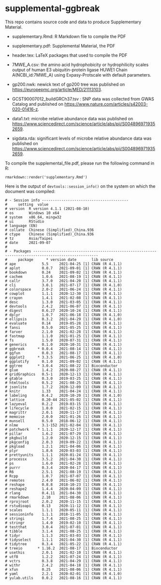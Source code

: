 # supplemental-ggbreak
This repo contains source code and data to produce Supplementary Material.

+ supplementary.Rmd: R Markdown file to compile the PDF

+ supplementary.pdf: Supplemental Material, the PDF

+ header.tex: LaTeX packages that used to compile the PDF

+ 7MWE_A.csv: the amino acid hydrophobicity or hydrophilicity scales output of human E3 ubiquitin-protein ligase HUWE1 Chain A(NCBI_id:7MWE_A) using Expasy-Protscale with default parameters.

+ gp200.nwk: newick text of gp200 tree was published on https://europepmc.org/article/MED/21113103.

+ GCST90007012_buildGRCh37.tsv : SNP data was collected from GWAS Catalog and published on https://www.nature.com/articles/s42003-020-01416-z.

+ data1.txt: microbe relative abundance data was published on https://www.sciencedirect.com/science/article/abs/pii/S0048969719352659.

+ sigdata.rda: significant levels of microbe relative abundance data was published on https://www.sciencedirect.com/science/article/abs/pii/S0048969719352659.

To compile the supplemental_file.pdf, please run the following command in R:

```
rmarkdown::render('supplementary.Rmd')
```
Here is the output of `devtools::session_info()` on the system on which the document was compiled:
```
# - Session info ----------------------------------------
#     setting  value
# version  R version 4.1.1 (2021-08-10)
# os       Windows 10 x64
# system   x86_64, mingw32
# ui       RStudio
# language (EN)
# collate  Chinese (Simplified)_China.936
# ctype    Chinese (Simplified)_China.936
# tz       Asia/Taipei
# date     2021-09-07
# 
# - Packages ----------------------------------------------------------------------------------------------------
#     package      * version date       lib source
# ape            5.5     2021-04-25 [1] CRAN (R 4.1.1)
# aplot          0.0.7   2021-09-01 [1] CRAN (R 4.1.1)
# bookdown       0.24    2021-09-02 [1] CRAN (R 4.1.1)
# cachem         1.0.6   2021-08-19 [1] CRAN (R 4.1.1)
# callr          3.7.0   2021-04-20 [1] CRAN (R 4.1.1)
# cli            3.0.1   2021-07-17 [1] CRAN (R 4.1.0)
# colorspace     2.0-2   2021-06-24 [1] CRAN (R 4.1.1)
# cowplot        1.1.1   2020-12-30 [1] CRAN (R 4.1.1)
# crayon         1.4.1   2021-02-08 [1] CRAN (R 4.1.1)
# desc           1.3.0   2021-03-05 [1] CRAN (R 4.1.1)
# devtools       2.4.2   2021-06-07 [1] CRAN (R 4.1.1)
# digest         0.6.27  2020-10-24 [1] CRAN (R 4.1.1)
# dplyr          1.0.7   2021-06-18 [1] CRAN (R 4.1.0)
# ellipsis       0.3.2   2021-04-29 [1] CRAN (R 4.1.0)
# evaluate       0.14    2019-05-28 [1] CRAN (R 4.1.1)
# fansi          0.5.0   2021-05-25 [1] CRAN (R 4.1.1)
# farver         2.1.0   2021-02-28 [1] CRAN (R 4.1.1)
# fastmap        1.1.0   2021-01-25 [1] CRAN (R 4.1.1)
# fs             1.5.0   2020-07-31 [1] CRAN (R 4.1.1)
# generics       0.1.0   2020-10-31 [1] CRAN (R 4.1.1)
# ggbreak      * 0.0.4   2021-08-14 [1] CRAN (R 4.1.1)
# ggfun          0.0.3   2021-08-17 [1] CRAN (R 4.1.1)
# ggplot2      * 3.3.5   2021-06-25 [1] CRAN (R 4.1.0)
# ggplotify      0.1.0   2021-09-02 [1] CRAN (R 4.1.1)
# ggtree       * 3.0.4   2021-08-22 [1] Bioconductor
# glue           1.4.2   2020-08-27 [1] CRAN (R 4.1.1)
# gridGraphics   0.5-1   2020-12-13 [1] CRAN (R 4.1.1)
# gtable         0.3.0   2019-03-25 [1] CRAN (R 4.1.1)
# htmltools      0.5.2   2021-08-25 [1] CRAN (R 4.1.1)
# jsonlite       1.7.2   2020-12-09 [1] CRAN (R 4.1.1)
# knitr          1.33    2021-04-24 [1] CRAN (R 4.1.1)
# labeling       0.4.2   2020-10-20 [1] CRAN (R 4.1.0)
# lattice        0.20-44 2021-05-02 [1] CRAN (R 4.1.1)
# lazyeval       0.2.2   2019-03-15 [1] CRAN (R 4.1.1)
# lifecycle      1.0.0   2021-02-15 [1] CRAN (R 4.1.1)
# magrittr       2.0.1   2020-11-17 [1] CRAN (R 4.1.1)
# memoise        2.0.0   2021-01-26 [1] CRAN (R 4.1.1)
# munsell        0.5.0   2018-06-12 [1] CRAN (R 4.1.1)
# nlme           3.1-152 2021-02-04 [1] CRAN (R 4.1.1)
# patchwork    * 1.1.1   2020-12-17 [1] CRAN (R 4.1.1)
# pillar         1.6.2   2021-07-29 [1] CRAN (R 4.1.1)
# pkgbuild       1.2.0   2020-12-15 [1] CRAN (R 4.1.1)
# pkgconfig      2.0.3   2019-09-22 [1] CRAN (R 4.1.1)
# pkgload        1.2.1   2021-04-06 [1] CRAN (R 4.1.1)
# plyr           1.8.6   2020-03-03 [1] CRAN (R 4.1.1)
# prettyunits    1.1.1   2020-01-24 [1] CRAN (R 4.1.1)
# processx       3.5.2   2021-04-30 [1] CRAN (R 4.1.1)
# ps             1.6.0   2021-02-28 [1] CRAN (R 4.1.1)
# purrr          0.3.4   2020-04-17 [1] CRAN (R 4.1.1)
# R6             2.5.1   2021-08-19 [1] CRAN (R 4.1.1)
# Rcpp           1.0.7   2021-07-07 [1] CRAN (R 4.1.1)
# remotes        2.4.0   2021-06-02 [1] CRAN (R 4.1.1)
# reshape        0.8.8   2018-10-23 [1] CRAN (R 4.1.1)
# reshape2       1.4.4   2020-04-09 [1] CRAN (R 4.1.1)
# rlang          0.4.11  2021-04-30 [1] CRAN (R 4.1.1)
# rmarkdown      2.10    2021-08-06 [1] CRAN (R 4.1.1)
# rprojroot      2.0.2   2020-11-15 [1] CRAN (R 4.1.1)
# rstudioapi     0.13    2020-11-12 [1] CRAN (R 4.1.1)
# scales         1.1.1   2020-05-11 [1] CRAN (R 4.1.1)
# sessioninfo    1.1.1   2018-11-05 [1] CRAN (R 4.1.1)
# stringi        1.7.4   2021-08-25 [1] CRAN (R 4.1.1)
# stringr        1.4.0   2019-02-10 [1] CRAN (R 4.1.1)
# testthat       3.0.4   2021-07-01 [1] CRAN (R 4.1.1)
# tibble         3.1.4   2021-08-25 [1] CRAN (R 4.1.1)
# tidyr          1.1.3   2021-03-03 [1] CRAN (R 4.1.1)
# tidyselect     1.1.1   2021-04-30 [1] CRAN (R 4.1.1)
# tidytree       0.3.4   2021-05-22 [1] CRAN (R 4.1.1)
# treeio       * 1.16.2  2021-08-17 [1] Bioconductor
# usethis        2.0.1   2021-02-10 [1] CRAN (R 4.1.1)
# utf8           1.2.2   2021-07-24 [1] CRAN (R 4.1.1)
# vctrs          0.3.8   2021-04-29 [1] CRAN (R 4.1.1)
# withr          2.4.2   2021-04-18 [1] CRAN (R 4.1.1)
# xfun           0.25    2021-08-06 [1] CRAN (R 4.1.1)
# yaml           2.2.1   2020-02-01 [1] CRAN (R 4.1.0)
# yulab.utils    0.0.2   2021-08-16 [1] CRAN (R 4.1.1)
```
